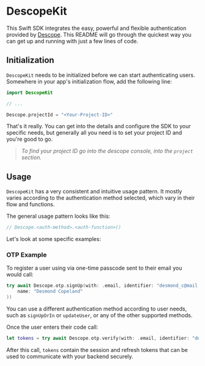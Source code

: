 # DescopeKit

This Swift SDK integrates the easy, powerful and flexible authentication provided by [Descope](https://descope.com). This README will go through the quickest way you can get up and running with just a few lines of code.

## Initialization

`DescopeKit` needs to be initialized before we can start authenticating users. Somewhere in your app's initialization flow, add the following line:

```swift
import DescopeKit

// ...

Descope.projectId = "<Your-Project-ID>"

```

That's it really. You can get into the details and configure the SDK to your specific needs, but generally all you need is to set your project ID and you're good to go.

> _To find your project ID go into the descope console, into the `project` section._

## Usage

`DescopeKit` has a very consistent and intuitive usage pattern. It mostly varies according to the authentication method selected, which vary in their flow and functions.

The general usage pattern looks like this:

```swift
// Descope.<auth-method>.<auth-function>()
```

Let's look at some specific examples:

### OTP Example

To register a user using via one-time passcode sent to their email you would call:

```swift
try await Descope.otp.signUp(with: .email, identifier: "desmond_c@mail.com", user: User(
    name: "Desmond Copeland"
))
```

You can use a different authentication method according to user needs, such as `signUpOrIn` or `updateUser`, or any of the other supported methods.

Once the user enters their code call:

```swift
let tokens = try await Descope.otp.verify(with: .email, identifier: "desmond_c@mail.com", code: "123456")
```

After this call, `tokens` contain the session and refresh tokens that can be used to communicate with your backend securely.
